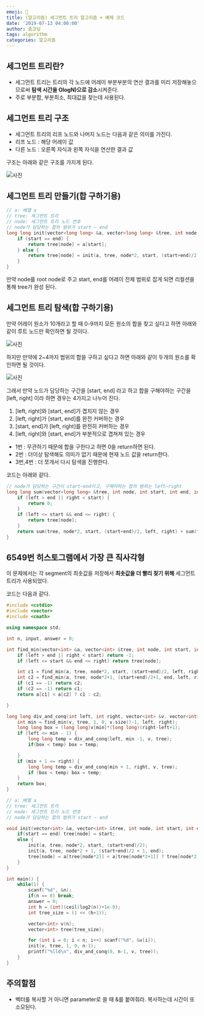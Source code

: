 ```yaml
---
emoji: 💪
title: (알고리즘) 세그먼트 트리 알고리즘 + 예제 코드
date: '2019-07-13 04:00:00'
author: 줌코딩
tags: algorithm
categories: 알고리즘
---
```


## 세그먼트 트리란?

- 세그먼트 트리는 트리의 각 노드에 어레이 부분부분의 연산 결과를 미리 저장해놓으므로써 **탐색 시간을 OlogN)으로 감소**시켜준다.
- 주로 부분합, 부분최소, 최대값을 찾는데 사용된다.

## 세그먼트 트리 구조

- 세그먼트 트리의 리프 노드와 나머지 노드는 다음과 같은 의미를 가진다.
- 리프 노드 : 해당 어레이 값
- 다른 노드 : 오른쪽 자식과 왼쪽 자식을 연산한 결과 값

구조는 아래와 같은 구조를 가지게 된다.

![사진](https://raw.githubusercontent.com/zoomKoding/zoomKoding.github.io/source/assets/_posts/segment-tree-1.png)

## 세그먼트 트리 만들기(합 구하기용)

```cpp
// a: 배열 a
// tree: 세그먼트 트리
// node: 세그먼트 트리 노드 번호
// node가 담당하는 합의 범위가 start ~ end
long long init(vector<long long> &a, vector<long long> &tree, int node, int start, int end) {
    if (start == end) {
        return tree[node] = a[start];
    } else {
        return tree[node] = init(a, tree, node*2, start, (start+end)/2) + init(a, tree, node*2+1, (start+end)/2+1, end);
    }
}
```

만약 node를 root node로 주고 start, end를 어레이 전체 범위로 잡게 되면 리컬션을 통해 tree가 완성 된다.

## 세그먼트 트리 탐색(합 구하기용)

만약 어레이 원소가 10개라고 할 때 0-9까지 모든 원소의 합을 찾고 싶다고 하면 아래와 같이 루트 노드만 확인하면 될 것이다.

![사진](https://raw.githubusercontent.com/zoomKoding/zoomKoding.github.io/source/assets/_posts/segment-tree-2.png)

하지만 만약에 2~4까지 범위의 합을 구하고 싶다고 하면 아래와 같이 두개의 원소를 확인하면 될 것이다.

![사진](https://raw.githubusercontent.com/zoomKoding/zoomKoding.github.io/source/assets/_posts/segment-tree-3.png)

그래서 만약 노드가 담당하는 구간을 [start, end] 라고 하고 합을 구해야하는 구간을 [left, right] 이라 하면 경우는 4가지고 나누어 진다.

1. [left, right]와 [start, end]가 겹치지 않는 경우
2. [left, right]가 [start, end]를 완전 커버하는 경우
3. [start, end]가 [left, right]를 완전히 커버하는 경우
4. [left, right]와 [start, end]가 부분적으로 겹쳐져 있는 경우

- 1번 : 무관하기 때문에 합을 구한다고 하면 0을 return하면 된다.
- 2번 : 더이상 탐색해도 의미가 없기 때문에 현재 노드 값을 return한다.
- 3번,4번 : 더 쪼개서 다시 탐색을 진행한다.

코드는 아래와 같다.

```cpp
// node가 담당하는 구간이 start~end이고, 구해야하는 합의 범위는 left~right
long long sum(vector<long long> &tree, int node, int start, int end, int left, int right) {
    if (left > end || right < start) {
        return 0;
    }
    if (left <= start && end <= right) {
        return tree[node];
    }
    return sum(tree, node*2, start, (start+end)/2, left, right) + sum(tree, node*2+1, (start+end)/2+1, end, left, right);
}
```

## 6549번 히스토그램에서 가장 큰 직사각형

이 문제에서는 각 segment의 최솟값을 저장해서 **최솟값을 더 빨리 찾기 위해** 세그먼트 트리가 사용되었다.

코드는 다음과 같다.

```cpp
#include <cstdio>
#include <vector>
#include <cmath>

using namespace std;

int n, input, answer = 0;

int find_min(vector<int> &a, vector<int> &tree, int node, int start, int end, int left, int right) {
    if (left > end || right < start) return -1;
    if (left <= start && end <= right) return tree[node];

    int c1 = find_min(a, tree, node*2, start, (start+end)/2, left, right);
    int c2 = find_min(a, tree, node*2+1, (start+end)/2+1, end, left, right);
    if (c1 == -1) return c2;
    if (c2 == -1) return c1;
    return a[c1] < a[c2] ? c1 : c2;

}

long long div_and_conq(int left, int right, vector<int> &v, vector<int> &tree) {
    int min = find_min(v, tree, 1, 0, v.size()-1, left, right);
    long long box = (long long)v[min]*(long long)(right-left+1);
    if (left <= min - 1) {
        long long temp = div_and_conq(left, min -1, v, tree);
        if(box < temp) box = temp;

    }
    if (min + 1 <= right) {
        long long temp = div_and_conq(min + 1, right, v, tree);
        if (box < temp) box = temp;
    }
    return box;
}

// a: 배열 a
// tree: 세그먼트 트리
// node: 세그먼트 트리 노드 번호
// node가 담당하는 합의 범위가 start ~ end

void init(vector<int> &a, vector<int> &tree, int node, int start, int end) {
    if(start == end) tree[node] = start;
    else {
        init(a, tree, node*2, start, (start+end)/2);
        init(a, tree, node*2 + 1, (start+end)/2 + 1, end);
        tree[node] = a[tree[node*2]] < a[tree[node*2+1]] ? tree[node*2] : tree[node*2+1];
    }
}

int main() {
    while(1) {
        scanf("%d", &n);
        if(n == 0) break;
        answer = 0;
        int h = (int)(ceil(log2(n))+1e-9);
        int tree_size = (1 << (h+1));

        vector<int> v(n);
        vector<int> tree(tree_size);

        for (int i = 0; i < n; i++) scanf("%d", &v[i]);
        init(v, tree, 1, 0, n-1);
        printf("%lld\n", div_and_conq(0, n-1, v, tree));
    }
}
```

## 주의할점

- 벡터를 복사할 거 아니면 parameter로 쓸 때 &를 붙여줘라. 복사하는데 시간이 또 소모된다.
